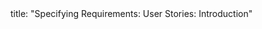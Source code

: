 <frontmatter>
title: "Specifying Requirements: User Stories: Introduction"
</frontmatter>

<include src="unit-inPage-asFlat.md" boilerplate />